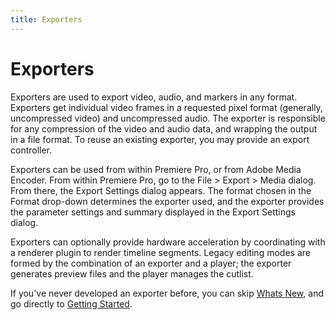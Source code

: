 ```yaml
---
title: Exporters
---
```

# Exporters

Exporters are used to export video, audio, and markers in any format. Exporters get individual video frames in a requested pixel format (generally, uncompressed video) and uncompressed audio. The exporter is responsible for any compression of the video and audio data, and wrapping the output in a file format. To reuse an existing exporter, you may provide an export controller.

Exporters can be used from within Premiere Pro, or from Adobe Media Encoder. From within Premiere Pro, go to the File > Export > Media dialog. From there, the Export Settings dialog appears. The format chosen in the Format drop-down determines the exporter used, and the exporter provides the parameter settings and summary displayed in the Export Settings dialog.

Exporters can optionally provide hardware acceleration by coordinating with a renderer plugin to render timeline segments. Legacy editing modes are formed by the combination of an exporter and a player; the exporter generates preview files and the player manages the cutlist.

If you've never developed an exporter before, you can skip [Whats New](.././whats-new), and go directly to [Getting Started](.././getting-started).
